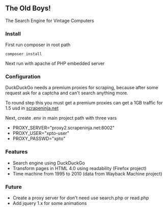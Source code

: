 ## The Old Boys!
The Search Engine for Vintage Computers

### Install

First run composer in root path

    composer install

Next run with apache of PHP embedded server

### Configuration

DuckDuckGo needs a premium proxies for scraping, because after some request ask for a captcha and can't search anything more. 

To round step this you must get a premium proxies can get a 1GB traffic for 1.5 usd in [scrapeninja.net](https://scrapeninja.net)

Next, create .env in main project path with three vars

- PROXY_SERVER="proxy2.scrapeninja.net:8002"
- PROXY_USER="xpto-user"
- PROXY_PASSWD="xpto"

### Features

- Search engine using DuckDuckGo
- Transform pages in HTML 4.0 using readability (Firefox project)
- Time machine from 1995 to 2010 (data from Wayback Machine project)

### Future

- Create a proxy server for don't need use search.php or read.php
- Add jquery 1.x for some animations
